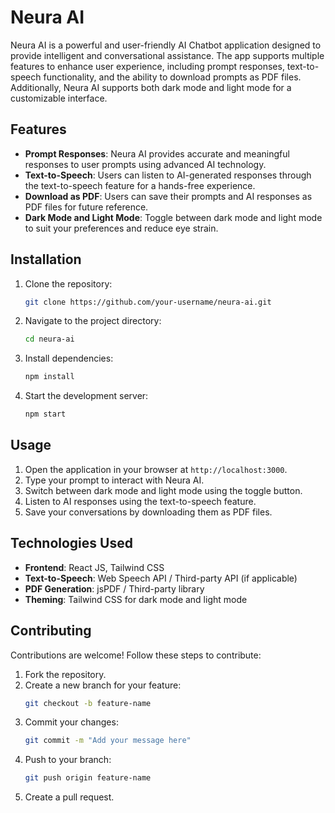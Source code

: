 
# Neura AI

Neura AI is a powerful and user-friendly AI Chatbot application designed to provide intelligent and conversational assistance. The app supports multiple features to enhance user experience, including prompt responses, text-to-speech functionality, and the ability to download prompts as PDF files. Additionally, Neura AI supports both dark mode and light mode for a customizable interface.

## Features

- **Prompt Responses**: Neura AI provides accurate and meaningful responses to user prompts using advanced AI technology.
- **Text-to-Speech**: Users can listen to AI-generated responses through the text-to-speech feature for a hands-free experience.
- **Download as PDF**: Users can save their prompts and AI responses as PDF files for future reference.
- **Dark Mode and Light Mode**: Toggle between dark mode and light mode to suit your preferences and reduce eye strain.

## Installation

1. Clone the repository:
   ```bash
   git clone https://github.com/your-username/neura-ai.git
   ```
2. Navigate to the project directory:
   ```bash
   cd neura-ai
   ```
3. Install dependencies:
   ```bash
   npm install
   ```
4. Start the development server:
   ```bash
   npm start
   ```

## Usage

1. Open the application in your browser at `http://localhost:3000`.
2. Type your prompt to interact with Neura AI.
3. Switch between dark mode and light mode using the toggle button.
4. Listen to AI responses using the text-to-speech feature.
5. Save your conversations by downloading them as PDF files.

## Technologies Used

- **Frontend**: React JS, Tailwind CSS
- **Text-to-Speech**: Web Speech API / Third-party API (if applicable)
- **PDF Generation**: jsPDF / Third-party library
- **Theming**: Tailwind CSS for dark mode and light mode

## Contributing

Contributions are welcome! Follow these steps to contribute:

1. Fork the repository.
2. Create a new branch for your feature:
   ```bash
   git checkout -b feature-name
   ```
3. Commit your changes:
   ```bash
   git commit -m "Add your message here"
   ```
4. Push to your branch:
   ```bash
   git push origin feature-name
   ```
5. Create a pull request.
